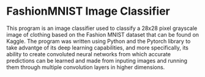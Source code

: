 # FashionMNIST Image Classifier
This program is an image classifier used to classify a 28x28 pixel grayscale image of clothing based on the Fashion MNIST dataset that can be found on Kaggle. The program was written using Python and the Pytorch library to take advantge of its deep learning capabilities, and more specifically, its ability to create convoluted neural networks from which accurate predictions can be learned and made from inputing images and running them through multiple convolution layers in higher dimensions.
